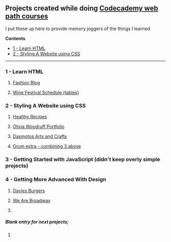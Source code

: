 Projects created while doing [Codecademy web path courses](https://www.codecademy.com/learn/paths/web-development) 
-------------------------------------------

I put these up here to provide memory joggers of the things I learned

**Contents**
<!-- @import "[TOC]" {cmd="toc" depthFrom=1 depthTo=6 orderedList=false} -->

<!-- code_chunk_output -->

* [1 - Learn HTML](#1-learn-html)
* [2 - Styling A Website using CSS](#2-styling-a-website-using-css)

<!-- /code_chunk_output -->

---

### 1 - Learn HTML

1. [Fashion Blog](https://grumbit.github.io/webPathProjects/1_Learn_HTML/1_Fashion_Blog/index.html)

1. [Wine Festival Schedule (tables)](http://htmlpreview.github.io/?https://github.com/grumBit/webPathProjects/blob/master/1_Learn_HTML/2_Wine_Festival_Schedule_(tables)/index.html)

### 2 - Styling A Website using CSS

1. [Healthy Recipes](http://htmlpreview.github.io/?https://github.com/grumBit/webPathProjects/blob/master/2_Styling_A_Website_Using_CSS/1_Healthy_Recipes_(lists)/index.html)

1. [Olivia Woodruff Portfolio](http://htmlpreview.github.io/?https://github.com/grumBit/webPathProjects/blob/master/2_Styling_A_Website_Using_CSS/2_Olivia_Woodruff_Portfolio/index.html)

1. [Dasmotos Arts and Crafts](http://htmlpreview.github.io/?https://github.com/grumBit/webPathProjects/blob/master/2_Styling_A_Website_Using_CSS/3_Dasmotos_Arts_and_Crafts/index.html)

1. [Grum extra - combining 3 above](http://htmlpreview.github.io/?https://github.com/grumBit/webPathProjects/blob/master/2_Styling_A_Website_Using_CSS/Grum_combined/index.html)

### 3 - Getting Started with JavaScript (didn't keep overly simple projects)

### 4 - Getting More Advanced With Design

1. [Davies Burgers](http://htmlpreview.github.io/?https://github.com/grumBit/webPathProjects/blob/master/4_Getting_More_Advanced_With_Design/1_Davies_Burgers_(box_model_basics)/index.html)

1. [We Are Broadway](http://htmlpreview.github.io/?https://github.com/grumBit/webPathProjects/blob/master/4_Getting_More_Advanced_With_Design/2_We_Are_Broadway_(display_and_position)/index.html)

1. [](http://htmlpreview.github.io/?https://github.com/grumBit/webPathProjects/blob/master/4_Getting_More_Advanced_With_Design//index.html)







##### Blank entry for next projects;
1. [](http://htmlpreview.github.io/?https://github.com/grumBit/webPathProjects/blob/master//index.html)

